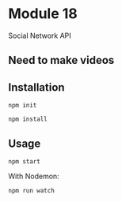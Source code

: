 # Module 18
 Social Network API

 ## Need to make videos

## Installation

`npm init`

`npm install`
  
## Usage
  
`npm start`

With Nodemon:

`npm run watch`